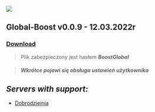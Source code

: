 ![](https://cdn.discordapp.com/attachments/901198788486631514/901198845852131448/Global-Boost.png)

## **Global-Boost v0.0.9 - 12.03.2022r**
### [**Download**](https://www.mediafire.com/file/269wpexu06zs4bh/Global_Boost_v0.0.9.rar/file)
> Plik zabezpieczony jest hasłem ***BoostGlobal***

> ##### ***Wkrótce pojawi się obsługa ustawień użytkownika***

## ***Servers with support:***
- [Dobrodziejnia](https://discord.gg/tDdgaJJ)
